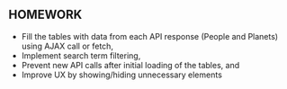 ## HOMEWORK

- Fill the tables with data from each API response (People and Planets) using AJAX call or fetch,
- Implement search term filtering,
- Prevent new API calls after initial loading of the tables, and
- Improve UX by showing/hiding unnecessary elements